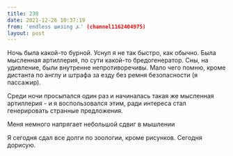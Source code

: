 ```yaml
---
title: 230
date: 2021-12-26 10:37:19
from: 'endless шизing ⍼' (channel1162404975)
layout: post
---
```


Ночь была какой-то бурной. Уснул я не так быстро, как обычно. Была мысленная артиллерия, по сути какой-то бредогенератор.
Сны, на удивление, были внутренне непротиворечивы. Мало чего помню, кроме дистанта по англу и штрафа за езду без ремня безопасности (я пассажир).

Среди ночи просыпался один раз и начиналась такая же мысленная артиллерия - и я воспользовался этим, ради интереса стал генерировать странные предложения.

Меня немного напрягает небольшой сдвиг в мышлении

Я сегодня сдал все долги по зоологии, кроме рисунков. Сегодня дорисую.
